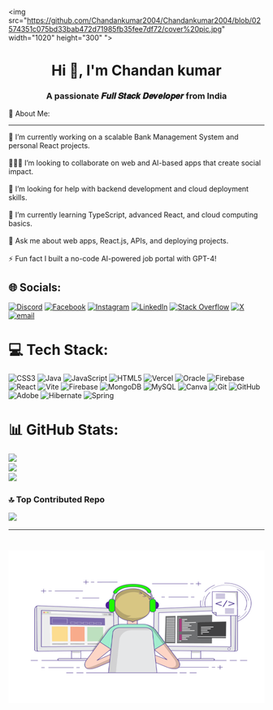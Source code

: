 <img src="https://github.com/Chandankumar2004/Chandankumar2004/blob/02574351c075bd33bab472d71985fb35fee7df72/cover%20pic.jpg" 
         width="1020" height="300" 
      ">
<h1 align="center">Hi 👋, I'm Chandan kumar</h1>

<h3 align="center">A passionate 𝑭𝒖𝒍𝒍 𝑺𝒕𝒂𝒄𝒌 𝑫𝒆𝒗𝒆𝒍𝒐𝒑𝒆𝒓 from India</h3>
💫 About Me:
<hr>
🔭 I’m currently working on a scalable Bank Management System and personal React projects.<br><br>🧑‍🤝‍🧑 I’m looking to collaborate on web and AI-based apps that create social impact.<br><br>🤝 I’m looking for help with backend development and cloud deployment skills.<br><br>🌱 I’m currently learning TypeScript, advanced React, and cloud computing basics.<br><br>💬 Ask me about web apps, React.js, APIs, and deploying projects.<br><br>⚡ Fun fact I built a no-code AI-powered job portal with GPT-4!


## 🌐 Socials:
[![Discord](https://img.shields.io/badge/Discord-%237289DA.svg?logo=discord&logoColor=white)](https://discord.gg/chandanku2004) [![Facebook](https://img.shields.io/badge/Facebook-%231877F2.svg?logo=Facebook&logoColor=white)](https://facebook.com/https://www.facebook.com/profile.php?id=100036139352508) [![Instagram](https://img.shields.io/badge/Instagram-%23E4405F.svg?logo=Instagram&logoColor=white)](https://instagram.com/https://www.instagram.com/chandank_2004/) [![LinkedIn](https://img.shields.io/badge/LinkedIn-%230077B5.svg?logo=linkedin&logoColor=white)](https://linkedin.com/in/https://www.linkedin.com/in/chandan2004/) [![Stack Overflow](https://img.shields.io/badge/-Stackoverflow-FE7A16?logo=stack-overflow&logoColor=white)](https://stackoverflow.com/users/https://stackoverflow.com/users/30959634/chandan-chaurasiya) [![X](https://img.shields.io/badge/X-black.svg?logo=X&logoColor=white)](https://x.com/https://x.com/chandanx305?t=4kzWbOPzG6HPT8cfJIsUIg&s=09) [![email](https://img.shields.io/badge/Email-D14836?logo=gmail&logoColor=white)](mailto:chandan32005c@gmail.com) 

# 💻 Tech Stack:
![CSS3](https://img.shields.io/badge/css3-%231572B6.svg?style=for-the-badge&logo=css3&logoColor=white) ![Java](https://img.shields.io/badge/java-%23ED8B00.svg?style=for-the-badge&logo=openjdk&logoColor=white) ![JavaScript](https://img.shields.io/badge/javascript-%23323330.svg?style=for-the-badge&logo=javascript&logoColor=%23F7DF1E) ![HTML5](https://img.shields.io/badge/html5-%23E34F26.svg?style=for-the-badge&logo=html5&logoColor=white) ![Vercel](https://img.shields.io/badge/vercel-%23000000.svg?style=for-the-badge&logo=vercel&logoColor=white) ![Oracle](https://img.shields.io/badge/Oracle-F80000?style=for-the-badge&logo=oracle&logoColor=white) ![Firebase](https://img.shields.io/badge/firebase-%23039BE5.svg?style=for-the-badge&logo=firebase) ![React](https://img.shields.io/badge/react-%2320232a.svg?style=for-the-badge&logo=react&logoColor=%2361DAFB) ![Vite](https://img.shields.io/badge/vite-%23646CFF.svg?style=for-the-badge&logo=vite&logoColor=white) ![Firebase](https://img.shields.io/badge/firebase-a08021?style=for-the-badge&logo=firebase&logoColor=ffcd34) ![MongoDB](https://img.shields.io/badge/MongoDB-%234ea94b.svg?style=for-the-badge&logo=mongodb&logoColor=white) ![MySQL](https://img.shields.io/badge/mysql-4479A1.svg?style=for-the-badge&logo=mysql&logoColor=white) ![Canva](https://img.shields.io/badge/Canva-%2300C4CC.svg?style=for-the-badge&logo=Canva&logoColor=white) ![Git](https://img.shields.io/badge/git-%23F05033.svg?style=for-the-badge&logo=git&logoColor=white) ![GitHub](https://img.shields.io/badge/github-%23121011.svg?style=for-the-badge&logo=github&logoColor=white) ![Adobe](https://img.shields.io/badge/adobe-%23FF0000.svg?style=for-the-badge&logo=adobe&logoColor=white) ![Hibernate](https://img.shields.io/badge/Hibernate-59666C?style=for-the-badge&logo=Hibernate&logoColor=white) ![Spring](https://img.shields.io/badge/spring-%236DB33F.svg?style=for-the-badge&logo=spring&logoColor=white)

# 📊 GitHub Stats:
![](https://github-readme-stats.vercel.app/api?username=Chandankumar2004&theme=dark&hide_border=false&include_all_commits=false&count_private=false)<br/>
![](https://nirzak-streak-stats.vercel.app/?user=Chandankumar2004&theme=dark&hide_border=false)<br/>
![](https://github-readme-stats.vercel.app/api/top-langs/?username=Chandankumar2004&theme=dark&hide_border=false&include_all_commits=false&count_private=false&layout=compact)

### 🔝 Top Contributed Repo
![](https://github-contributor-stats.vercel.app/api?username=Chandankumar2004&limit=5&theme=dark&combine_all_yearly_contributions=true)

---
<h1>
  <a href="https://github.com/Chandankumar2004/Chandankumar2004">
    <img src="https://github.com/Chandankumar2004/Chandankumar2004/blob/023f5a0667182f5b8a3d3ebc97273d0e9736ca97/image.gif?raw=true" 
         width="1020" height="300" 
         style=border-radius: 12px;">
  </a>
</h1>




<!-- Proudly created with GPRM ( https://gprm.itsvg.in ) -->
